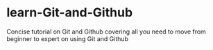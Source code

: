 # learn-Git-and-Github
Concise tutorial on Git and Github covering all you need to move from beginner to expert on using Git and Github

